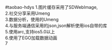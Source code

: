 #taobao-hdys
1.图片缓存采用了SDWebImage,<br/>
2.社交分享采用Umeng <br/>
3.数据分析，使用的Umeng <br/>
4.与服务端通信采用的json,json解析使用ios自带的库    <br/>
5.使用arc,支持ios5.0以上    <br/>
6.使用了EGO加载数据动画     <br/>
7
